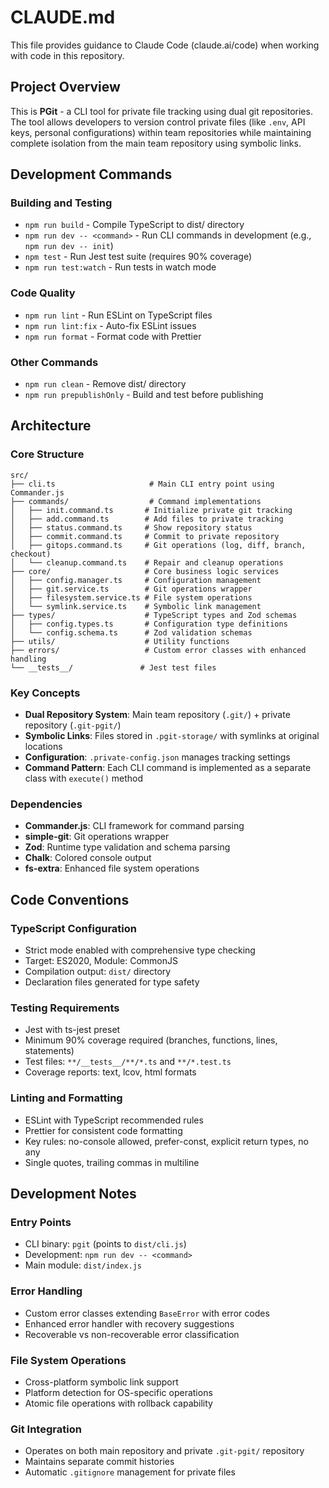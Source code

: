 # CLAUDE.md

This file provides guidance to Claude Code (claude.ai/code) when working with code in this repository.

## Project Overview

This is **PGit** - a CLI tool for private file tracking using dual git repositories. The tool allows developers to version control private files (like `.env`, API keys, personal configurations) within team repositories while maintaining complete isolation from the main team repository using symbolic links.

## Development Commands

### Building and Testing
- `npm run build` - Compile TypeScript to dist/ directory
- `npm run dev -- <command>` - Run CLI commands in development (e.g., `npm run dev -- init`)
- `npm test` - Run Jest test suite (requires 90% coverage)
- `npm run test:watch` - Run tests in watch mode

### Code Quality
- `npm run lint` - Run ESLint on TypeScript files
- `npm run lint:fix` - Auto-fix ESLint issues
- `npm run format` - Format code with Prettier

### Other Commands
- `npm run clean` - Remove dist/ directory
- `npm run prepublishOnly` - Build and test before publishing

## Architecture

### Core Structure
```
src/
├── cli.ts                     # Main CLI entry point using Commander.js
├── commands/                  # Command implementations
│   ├── init.command.ts       # Initialize private git tracking
│   ├── add.command.ts        # Add files to private tracking
│   ├── status.command.ts     # Show repository status
│   ├── commit.command.ts     # Commit to private repository
│   ├── gitops.command.ts     # Git operations (log, diff, branch, checkout)
│   └── cleanup.command.ts    # Repair and cleanup operations
├── core/                     # Core business logic services
│   ├── config.manager.ts     # Configuration management
│   ├── git.service.ts        # Git operations wrapper
│   ├── filesystem.service.ts # File system operations
│   └── symlink.service.ts    # Symbolic link management
├── types/                    # TypeScript types and Zod schemas
│   ├── config.types.ts       # Configuration type definitions
│   └── config.schema.ts      # Zod validation schemas
├── utils/                    # Utility functions
├── errors/                   # Custom error classes with enhanced handling
└── __tests__/               # Jest test files
```

### Key Concepts
- **Dual Repository System**: Main team repository (`.git/`) + private repository (`.git-pgit/`)
- **Symbolic Links**: Files stored in `.pgit-storage/` with symlinks at original locations
- **Configuration**: `.private-config.json` manages tracking settings
- **Command Pattern**: Each CLI command is implemented as a separate class with `execute()` method

### Dependencies
- **Commander.js**: CLI framework for command parsing
- **simple-git**: Git operations wrapper
- **Zod**: Runtime type validation and schema parsing
- **Chalk**: Colored console output
- **fs-extra**: Enhanced file system operations

## Code Conventions

### TypeScript Configuration
- Strict mode enabled with comprehensive type checking
- Target: ES2020, Module: CommonJS
- Compilation output: `dist/` directory
- Declaration files generated for type safety

### Testing Requirements
- Jest with ts-jest preset
- Minimum 90% coverage required (branches, functions, lines, statements)
- Test files: `**/__tests__/**/*.ts` and `**/*.test.ts`
- Coverage reports: text, lcov, html formats

### Linting and Formatting
- ESLint with TypeScript recommended rules
- Prettier for consistent code formatting
- Key rules: no-console allowed, prefer-const, explicit return types, no any
- Single quotes, trailing commas in multiline

## Development Notes

### Entry Points
- CLI binary: `pgit` (points to `dist/cli.js`)
- Development: `npm run dev -- <command>`
- Main module: `dist/index.js`

### Error Handling
- Custom error classes extending `BaseError` with error codes
- Enhanced error handler with recovery suggestions
- Recoverable vs non-recoverable error classification

### File System Operations
- Cross-platform symbolic link support
- Platform detection for OS-specific operations
- Atomic file operations with rollback capability

### Git Integration
- Operates on both main repository and private `.git-pgit/` repository
- Maintains separate commit histories
- Automatic `.gitignore` management for private files